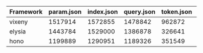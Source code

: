 | Framework | param.json | index.json | query.json | token.json | Total |
|-----------|------------|------------|------------|------------|-------|
| vixeny | 1517914 | 1572855 | 1478842 | 962872 | 5532483 |
| elysia | 1443784 | 1529000 | 1386878 | 326641 | 4686303 |
| hono | 1199889 | 1290951 | 1189326 | 351549 | 4031715 |
